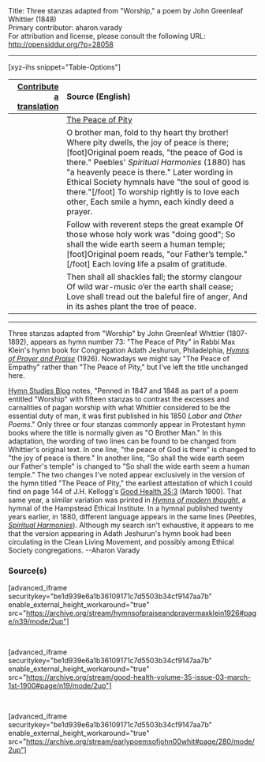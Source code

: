 <html>
<head></head>
<body>
Title: Three stanzas adapted from "Worship," a poem by John Greenleaf Whittier (1848)<br />
Primary contributor: aharon.varady<br />
For attribution and license, please consult the following URL: <a href="http://opensiddur.org/?p=28058">http://opensiddur.org/?p=28058</a>
<p />
<hr />

[xyz-ihs snippet="Table-Options"]<table style="margin-left: auto; margin-right: auto;" class="draggable">
<thead><tr><th id="x" style="text-align: right;"><a href="/contributing/upload/">Contribute a translation</a></th><th style="text-align: left;">Source (English)</th></tr></thead>
<tbody>
<tr><td style="vertical-align:top;">
<div class="liturgy" lang="he">

</span></div></td>
 
<td style="vertical-align:top;">
<div class="english" lang="en">
<u>The Peace of Pity</u>
</div></td></tr>


<tr><td style="vertical-align:top;">
<div class="liturgy" lang="he">

</span></div></td>
 
<td style="vertical-align:top;">
<div class="english" lang="en">
O brother man, fold to thy heart thy brother! 
Where pity dwells, the joy of peace is there;[foot]Original poem reads, "the peace of God is there." Peebles' <em>Spiritual Harmonies</em> (1880) has "a heavenly peace is there." Later wording in Ethical Society hymnals have "the soul of good is there."[/foot] 
To worship rightly is to love each other, 
Each smile a hymn, each kindly deed a prayer. 
</div></td></tr>


<tr><td style="vertical-align:top;">
<div class="liturgy" lang="he">

</span></div></td>
 
<td style="vertical-align:top;">
<div class="english" lang="en">
Follow with reverent steps the great example 
Of those whose holy work was "doing good"; 
So shall the wide earth seem a human temple;[foot]Original poem reads, "our Father’s temple."[/foot] 
Each loving life a psalm of gratitude. 
</div></td></tr>


<tr><td style="vertical-align:top;">
<div class="liturgy" lang="he">

</span></div></td>
 
<td style="vertical-align:top;">
<div class="english" lang="en">
Then shall all shackles fall; the stormy clangour 
Of wild war-music o’er the earth shall cease; 
Love shall tread out the baleful fire of anger, 
And in its ashes plant the tree of peace. 
</div></td></tr>
</tbody></table>

<hr />

Three stanzas adapted from "Worship" by John Greenleaf Whittier (1807-1892), appears as hymn number 73: "The Peace of Pity" in Rabbi Max Klein's hymn book for Congregation Adath Jeshurun, Philadelphia, <em><a href="https://opensiddur.org/compilations/hymn-books/hymns-of-praise-and-prayer-by-rabbi-max-klein-for-congregation-adath-jeshurun-philadelphia-1926/">Hymns of Prayer and Praise</a></em> (1926). Nowadays we might say "The Peace of Empathy" rather than "The Peace of Pity," but I've left the title unchanged here.

<a href="https://hymnstudiesblog.wordpress.com/2009/04/21/quoto-brother-manquot/">Hymn Studies Blog</a> notes, "Penned in 1847 and 1848 as part of a poem entitled "Worship" with fifteen stanzas to contrast the excesses and carnalities of pagan worship with what Whittier considered to be the essential duty of man, it was first published in his 1850 <em>Labor and Other Poems</em>." Only three or four stanzas commonly appear in Protestant hymn books where the title is normally given as "O Brother Man." In this adaptation, the wording of two lines can be found to be changed from Whittier's original text. In one line, "the peace of God is there" is changed to "the joy of peace is there." In another line, "So shall the wide earth seem our Father's temple" is changed to "So shall the wide earth seem a human temple." The two changes I've noted appear exclusively in the version of the hymn titled "The Peace of Pity," the earliest attestation of which I could find on page 144 of J.H. Kellogg's <a href="https://archive.org/details/good-health-volume-35-issue-03-march-1st-1900/page/n19">Good Health 35:3</a> (March 1900). That same year, a similar variation was printed in <em><a href="https://archive.org/details/hymnsofmoderntho00londuoft/page/16">Hymns of modern thought</a></em>, a hymnal of the Hampstead Ethical Institute. In a hymnal published twenty years earlier, in 1880, different language appears in the same lines (Peebles, <em><a href="https://archive.org/details/spiritualharmoni00peeb/page/80">Spiritual Harmonies</a></em>). Although my search isn't exhaustive, it appears to me that the version appearing in Adath Jeshurun's hymn book had been circulating in the Clean Living Movement, and possibly among Ethical Society congregations. --Aharon Varady

<h3>Source(s)</h3>

[advanced_iframe securitykey="be1d939e6a1b36109171c7d5503b34cf9147aa7b" enable_external_height_workaround="true" src="https://archive.org/stream/hymnsofpraiseandprayermaxklein1926#page/n39/mode/2up"]

&nbsp;

[advanced_iframe securitykey="be1d939e6a1b36109171c7d5503b34cf9147aa7b" enable_external_height_workaround="true" src="https://archive.org/stream/good-health-volume-35-issue-03-march-1st-1900#page/n19/mode/2up"]

&nbsp;

[advanced_iframe securitykey="be1d939e6a1b36109171c7d5503b34cf9147aa7b" enable_external_height_workaround="true" src="https://archive.org/stream/earlypoemsofjohn00whit#page/280/mode/2up"]

&nbsp;
</body>
</html>